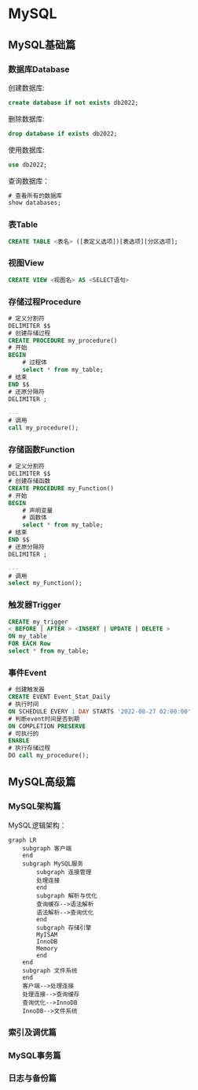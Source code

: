 # MySQL

## MySQL基础篇

### 数据库Database

创建数据库:

```sql
create database if not exists db2022;
```

删除数据库:

```sql
drop database if exists db2022;
```

使用数据库:

```sql
use db2022;
```

查询数据库：

```sql
# 查看所有的数据库
show databases;
```

### 表Table

```sql
CREATE TABLE <表名> ([表定义选项])[表选项][分区选项];
```

### 视图View

```sql
CREATE VIEW <视图名> AS <SELECT语句>
```

### 存储过程Procedure

```sql
# 定义分割符
DELIMITER $$
# 创建存储过程
CREATE PROCEDURE my_procedure()
# 开始
BEGIN
	# 过程体
	select * from my_table;
# 结束
END $$
# 还原分隔符
DELIMITER ;

--- 
# 调用
call my_procedure();
```

### 存储函数Function

```sql
# 定义分割符
DELIMITER $$
# 创建存储函数
CREATE PROCEDURE my_Function()
# 开始
BEGIN
	# 声明变量
	# 函数体
	select * from my_table;
# 结束
END $$
# 还原分隔符
DELIMITER ;

--- 
# 调用
select my_Function();
```

### 触发器Trigger

```sql
CREATE my_trigger 
< BEFORE | AFTER > <INSERT | UPDATE | DELETE >
ON my_table 
FOR EACH Row
select * from my_table;
```

### 事件Event

```sql
# 创建触发器
CREATE EVENT Event_Stat_Daily
# 执行时间
ON SCHEDULE EVERY 1 DAY STARTS '2022-08-27 02:00:00'
# 判断event时间是否到期
ON COMPLETION PRESERVE
# 可执行的
ENABLE
# 执行存储过程
DO call my_procedure();
```

## MySQL高级篇

### MySQL架构篇

MySQL逻辑架构：

```mermaid
graph LR
	subgraph 客户端
	end
	subgraph MySQL服务
		subgraph 连接管理
		处理连接
		end	
		subgraph 解析与优化
		查询缓存-->语法解析
		语法解析-->查询优化
		end	
		subgraph 存储引擎
		MyISAM
		InnoDB
		Memory
		end	
	end
	subgraph 文件系统
	end
	客户端-->处理连接
	处理连接-->查询缓存
	查询优化-->InnoDB
	InnoDB-->文件系统
```

### 索引及调优篇

### MySQL事务篇

### 日志与备份篇
